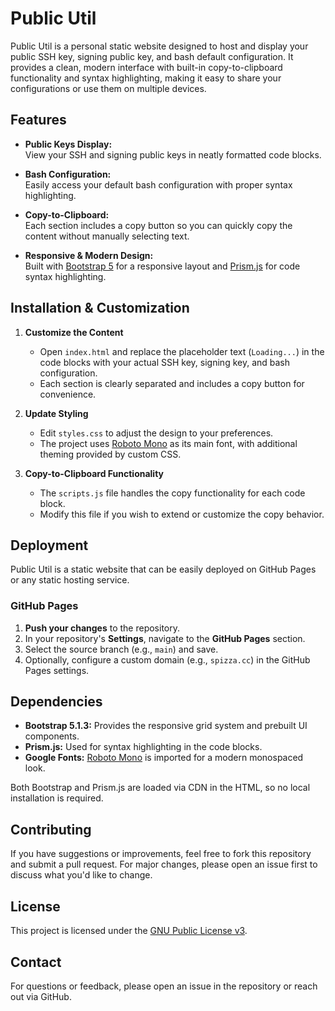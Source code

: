 # Public Util

Public Util is a personal static website designed to host and display your public SSH key, signing public key, and bash default configuration. It provides a clean, modern interface with built-in copy-to-clipboard functionality and syntax highlighting, making it easy to share your configurations or use them on multiple devices.

## Features

- **Public Keys Display:**  
  View your SSH and signing public keys in neatly formatted code blocks.

- **Bash Configuration:**  
  Easily access your default bash configuration with proper syntax highlighting.

- **Copy-to-Clipboard:**  
  Each section includes a copy button so you can quickly copy the content without manually selecting text.

- **Responsive & Modern Design:**  
  Built with [Bootstrap 5](https://getbootstrap.com/) for a responsive layout and [Prism.js](https://prismjs.com/) for code syntax highlighting.

## Installation & Customization

1. **Customize the Content**

   - Open `index.html` and replace the placeholder text (`Loading...`) in the code blocks with your actual SSH key, signing key, and bash configuration.
   - Each section is clearly separated and includes a copy button for convenience.

2. **Update Styling**

   - Edit `styles.css` to adjust the design to your preferences.
   - The project uses [Roboto Mono](https://fonts.google.com/specimen/Roboto+Mono) as its main font, with additional theming provided by custom CSS.

3. **Copy-to-Clipboard Functionality**

   - The `scripts.js` file handles the copy functionality for each code block.
   - Modify this file if you wish to extend or customize the copy behavior.

## Deployment

Public Util is a static website that can be easily deployed on GitHub Pages or any static hosting service.

### GitHub Pages

1. **Push your changes** to the repository.
2. In your repository's **Settings**, navigate to the **GitHub Pages** section.
3. Select the source branch (e.g., `main`) and save.
4. Optionally, configure a custom domain (e.g., `spizza.cc`) in the GitHub Pages settings.

## Dependencies

- **Bootstrap 5.1.3:** Provides the responsive grid system and prebuilt UI components.
- **Prism.js:** Used for syntax highlighting in the code blocks.
- **Google Fonts:** [Roboto Mono](https://fonts.google.com/specimen/Roboto+Mono) is imported for a modern monospaced look.

Both Bootstrap and Prism.js are loaded via CDN in the HTML, so no local installation is required.

## Contributing

If you have suggestions or improvements, feel free to fork this repository and submit a pull request. For major changes, please open an issue first to discuss what you'd like to change.

## License

This project is licensed under the [GNU Public License v3](LICENSE).

## Contact

For questions or feedback, please open an issue in the repository or reach out via GitHub.
